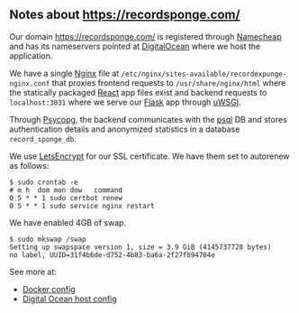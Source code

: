 ## Notes about https://recordsponge.com/

Our domain https://recordsponge.com/ is registered through [Namecheap](https://www.namecheap.com/) and has its nameservers pointed at [DigitalOcean](https://www.digitalocean.com/) where we host the application.

We have a single [Nginx](https://www.nginx.com/) file at `/etc/nginx/sites-available/recordexpunge-nginx.conf` that proxies frontend requests to `/usr/share/nginx/html` where the statically packaged [React](https://reactjs.org/) app files exist and backend requests to `localhost:3031` where we serve our [Flask](https://flask.palletsprojects.com) app through [uWSGI](https://uwsgi-docs.readthedocs.io/en/latest/).

Through [Psycopg](https://www.psycopg.org/), the backend communicates with the [psql](https://www.postgresql.org/) DB and stores authentication details and anonymized statistics in a database `record_sponge_db`.

We use [LetsEncrypt](https://letsencrypt.org/) for our SSL certificate. We have them set to autorenew as follows:

```
$ sudo crontab -e
# m h  dom mon dow   command
0 5 * * 1 sudo certbot renew
0 5 * * 1 sudo service nginx restart
```

We have enabled 4GB of swap.

```
$ sudo mkswap /swap
Setting up swapspace version 1, size = 3.9 GiB (4145737728 bytes)
no label, UUID=31f4b6de-d752-4b83-ba6a-2f27fb94784e
```

See more at:

* [Docker config](../doc/docker.md)
* [Digital Ocean host config](../src/ops/README.md#digitalocean-host-config)
